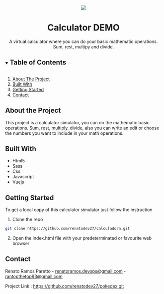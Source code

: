 <div align="center">
  <img src="https://user-images.githubusercontent.com/73003319/134999732-1242f383-ba00-40fe-b8f8-8d451725da96.png">
  <h1>Calculator DEMO</h1>
  <label>A virtual calculator where you can do your basic mathematic operations. <br> Sum, rest, multipy and divide.</h6>
</div>

<details open="open">
  <summary><h2 style="display: inline-block">Table of Contents</h2></summary>
  <ol>
    <li> <a href="#about-the-project">About The Project</a> </li>
    <li> <a href="#built-with">Built With</a></li>
    <li> <a href="#getting-started">Getting Started</a> </li>
    <li><a href="#contact">Contact</a></li>
  </ol>
</details>

## About the Project
This project is a calculator simulator, you can do the mathematic basic operations. Sum, rest, multiply, divide, also you can write an edit or choose the numbers you want 
to include in your math operations.

## Built With
- Html5
- Sass
- Css
- Javascript
- Vuejs

## Getting Started
To get a local copy of this calculator simulator just follow the instruction

1. Clone the repo

````sh
git clone https://github.com/renatodev27/calculadora.git
````
2. Open the index.html file with your predeterminated or favourite web browser

## Contact

Renato Ramos Paretto - renatoramos.devops@gmail.com - rantopthetop93@gmail.com

Project Link : https://github.com/renatodev27/pokedex.git


